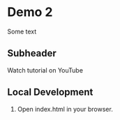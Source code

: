 # Demo 2

Some text

## Subheader

Watch tutorial on YouTube

## Local Development

1.  Open index.html in your browser.

